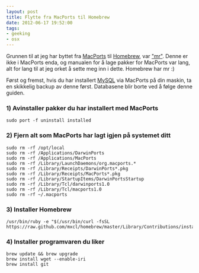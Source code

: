 ```yaml
---
layout: post
title: Flytte fra MacPorts til Homebrew
date: 2012-06-17 19:52:00
tags:
- geeking
- osx
---
```


Grunnen til at jeg har byttet fra [MacPorts](http://www.macports.org/) til [Homebrew](http://mxcl.github.com/homebrew/), var ["mr"](http://joeyh.name/code/mr/). 
Denne er ikke i MacPorts enda, og manualen for å lage pakker for MacPorts var lang, alt for lang til at jeg orket å sette meg inn i 
dette. Homebrew har mr :)

Først og fremst, hvis du har installert [MySQL](http://www.mysql.com/) via MacPorts på din maskin, ta en skikkelig backup av denne først. 
Databasene blir borte ved å følge denne guiden.

### 1) Avinstaller pakker du har installert med MacPorts

	sudo port -f uninstall installed

### 2) Fjern alt som MacPorts har lagt igjen på systemet ditt

	sudo rm -rf /opt/local
	sudo rm -rf /Applications/DarwinPorts
	sudo rm -rf /Applications/MacPorts
	sudo rm -rf /Library/LaunchDaemons/org.macports.*
	sudo rm -rf /Library/Receipts/DarwinPorts*.pkg
	sudo rm -rf /Library/Receipts/MacPorts*.pkg
	sudo rm -rf /Library/StartupItems/DarwinPortsStartup
	sudo rm -rf /Library/Tcl/darwinports1.0
	sudo rm -rf /Library/Tcl/macports1.0
	sudo rm -rf ~/.macports

### 3) Installer Homebrew

	/usr/bin/ruby -e "$(/usr/bin/curl -fsSL https://raw.github.com/mxcl/homebrew/master/Library/Contributions/install_homebrew.rb)"

### 4) Installer programvaren du liker

	brew update && brew upgrade
	brew install wget --enable-iri
	brew install git